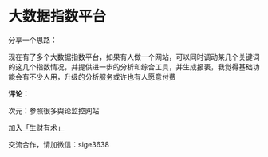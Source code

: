 # 大数据指数平台

分享一个思路：

现在有了多个大数据指数平台，如果有人做一个网站，可以同时调动某几个关键词的这几个指数情况，并提供进一步的分析和综合工具，并生成报表，我觉得基础功能会有不少人用，升级的分析服务或许也有人愿意付费

**评论：**

次元：参照很多舆论监控网站

[加入「生财有术」](https://www.ilangcai.com/jiaru/)

交流合作，请加微信：sige3638